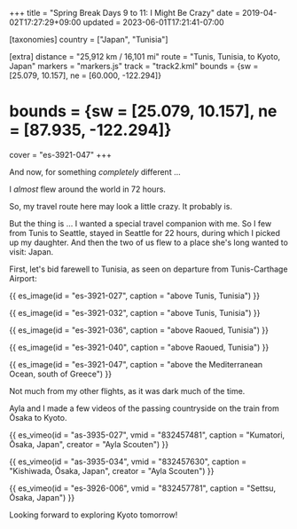 +++
title = "Spring Break Days 9 to 11: I Might Be Crazy"
date = 2019-04-02T17:27:29+09:00
updated = 2023-06-01T17:21:41-07:00

[taxonomies]
country = ["Japan", "Tunisia"]

[extra]
distance = "25,912 km / 16,101 mi"
route = "Tunis, Tunisia, to Kyoto, Japan"
markers = "markers.js"
track = "track2.kml"
bounds = {sw = [25.079, 10.157], ne = [60.000, -122.294]}
# bounds = {sw = [25.079, 10.157], ne = [87.935, -122.294]}
cover = "es-3921-047"
+++

And now, for something _completely_ different ...

I _almost_ flew around the world in 72 hours.

<!-- more -->

So, my travel route here may look a little crazy. It probably is.

But the thing is ... I wanted a special travel companion with me. So I few from Tunis to Seattle, stayed in Seattle for 22 hours, during which I picked up my daughter. And then the two of us flew to a place she's long wanted to visit: Japan.

First, let's bid farewell to Tunisia, as seen on departure from Tunis-Carthage Airport:

{{ es_image(id = "es-3921-027", caption = "above Tunis, Tunisia") }}

{{ es_image(id = "es-3921-032", caption = "above Tunis, Tunisia") }}

{{ es_image(id = "es-3921-036", caption = "above Raoued, Tunisia") }}

{{ es_image(id = "es-3921-040", caption = "above Raoued, Tunisia") }}

{{ es_image(id = "es-3921-047", caption = "above the Mediterranean Ocean, south of Greece") }}

Not much from my other flights, as it was dark much of the time.

Ayla and I made a few videos of the passing countryside on the train from Ōsaka to Kyoto.

{{ es_vimeo(id = "as-3935-027", vmid = "832457481", caption = "Kumatori, Ōsaka, Japan", creator = "Ayla Scouten") }}

{{ es_vimeo(id = "as-3935-034", vmid = "832457630", caption = "Kishiwada, Ōsaka, Japan", creator = "Ayla Scouten") }}

{{ es_vimeo(id = "es-3926-006", vmid = "832457781", caption = "Settsu, Ōsaka, Japan") }}

Looking forward to exploring Kyoto tomorrow!
